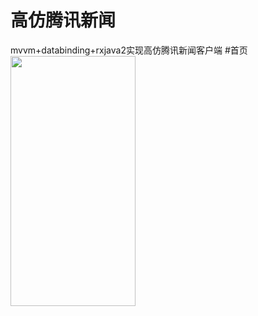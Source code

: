 # 高仿腾讯新闻
mvvm+databinding+rxjava2实现高仿腾讯新闻客户端
#首页
<img src="https://raw.githubusercontent.com/dingshuangdian/hodgepodge/master/img/gif1.gif" width="200px" height="400px">



